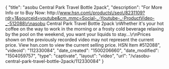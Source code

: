 {
    "title": "asobu Central Park Travel Bottle 2pack",
    "description": "For More Info or to Buy Now: http:\/\/www.hsn.com\/products\/seo\/8231109?rdr=1&sourceid=youtube&cm_mmc=Social-_-Youtube-_-ProductVideo-_-512088\r\nasobu Central Park Travel Bottle 2pack  \nWhether it's your hot coffee on the way to work in the morning or a frosty cold beverage relaxing by the pool on the weekend, you want your liquids to stay...\r\nPrices shown on the previously recorded video may not represent the current price.  View hsn.com to view the current selling price. HSN Item #512088",
    "videoid": "112330084",
    "date_created": "1500206660",
    "date_modified": "1504059757",
    "type": "captivate",
    "layout": "video",
    "url": "\/v\/asobu-central-park-travel-bottle-2pack\/112330084"
}